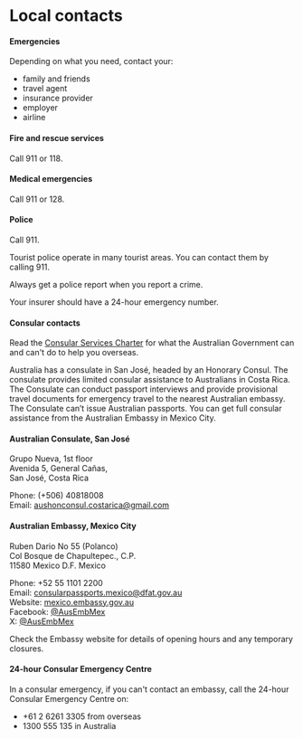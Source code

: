# Local contacts

#### Emergencies

Depending on what you need, contact your:

* family and friends
* travel agent
* insurance provider
* employer
* airline

#### Fire and rescue services

Call 911 or 118.

#### Medical emergencies

Call 911 or 128.

#### Police

Call 911.

Tourist police operate in many tourist areas. You can contact them by calling 911.

Always get a police report when you report a crime.

Your insurer should have a 24-hour emergency number.

#### Consular contacts

Read the [Consular Services Charter](/node/46) for what the Australian Government can and can't do to help you overseas.

Australia has a consulate in San José, headed by an Honorary Consul. The consulate provides limited consular assistance to Australians in Costa Rica. The Consulate can conduct passport interviews and provide provisional travel documents for emergency travel to the nearest Australian embassy.  The Consulate can’t issue Australian passports. You can get full consular assistance from the Australian Embassy in Mexico City.

#### Australian Consulate, San José

Grupo Nueva, 1st floor  
Avenida 5, General Cañas,  
San José, Costa Rica

Phone: (+506) 40818008  
Email: [aushonconsul.costarica@gmail.com](mailto:aushonconsul.costarica@gmail.com)

#### Australian Embassy, Mexico City

Ruben Dario No 55 (Polanco)  
Col Bosque de Chapultepec., C.P.   
11580 Mexico D.F. Mexico  
  
Phone: +52 55 1101 2200  
Email: [consularpassports.mexico@dfat.gov.au](mailto:consularpassports.mexico@dfat.gov.au)  
Website: [mexico.embassy.gov.au](http://www.mexico.embassy.gov.au/mctycastellano/home.html)  
Facebook: [@AusEmbMex](https://www.facebook.com/AusEmbMex)  
X: [@AusEmbMex](https://x.com/AusEmbMex)

Check the Embassy website for details of opening hours and any temporary closures.

#### 24-hour Consular Emergency Centre

In a consular emergency, if you can't contact an embassy, call the 24-hour Consular Emergency Centre on:

* +61 2 6261 3305 from overseas
* 1300 555 135 in Australia